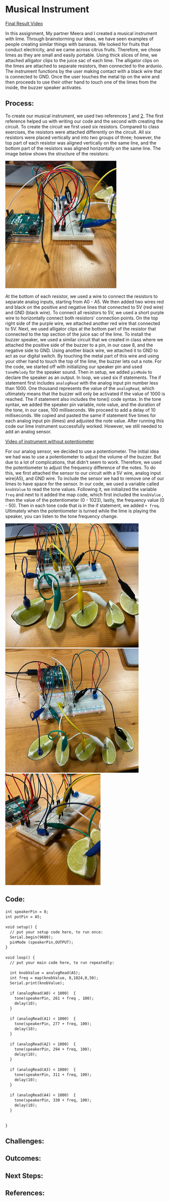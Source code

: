 
# Musical Instrument
[Final Result Video]()

In this assignment, My partner Meera and I created a musical instrument with lime. Through brainstorming our ideas, we have seen examples of people creating similar things with bananas. We looked for fruits that conduct electricity, and we came across citrus fruits. Therefore, we chose limes as they are small and easily portable. Using thick slices of lime, we attached alligator clips to the juice sac of each lime. The alligator clips on the limes are attached to separate resistors, then connected to the ardunio. The instrument functions by the user making contact with a black wire that is connected to GND. Once the user touches the metal tip on the wire and then proceeds to use their other hand to touch one of the limes from the inside, the buzzer speaker activates. 

## Process: 

To create our musical instrument, we used two references [1](https://create.arduino.cc/projecthub/Heathen_Hacks-v2/playing-tones-using-bananas-c4c1ff) and [2](). The first reference helped us with writing our code and the second with creating the circuit. To create the circuit we first used six resistors. Compared to class exercises, the resistors were attached differently on the circuit. All six resistors were placed vertically and into two groups of three; however, the top part of each resistor was aligned vertically on the same line, and the bottom part of the resistors was aligned horizontally on the same line. The image below shows the structure of the resistors:

<img src= "https://github.com/FatemaAlhameli/Intro-to-IM-/blob/main/Instrument%201.jpg" width = "350" height = "400"> 

At the bottom of each resistor, we used a wire to connect the resistors to separate analog inputs, starting from A0 - A5. We then added two wires red and black on the positive and negative lines that connected to 5V (red wire) and GND (black wire). To connect all resistors to 5V, we used a short purple wire to horizontally connect both resistors' connection points. On the top right side of the purple wire, we attached another red wire that connected to 5V. Next, we used alligator clips at the bottom part of the resistor that connected to the top section of the juice sac of the lime. To install the buzzer speaker, we used a similar circuit that we created in class where we attached the positive side of the buzzer to a pin, in our case 8, and the negative side to GND. Using another black wire, we attached it to GND to act as our digital switch. By touching the metal part of this wire and using your other hand to touch the top of the lime, the buzzer lets out a note. For the code, we started off with initializing our speaker pin and used ```toneMelody``` for the speaker sound. Then in setup, we added ```pinMode``` to declare the speaker as an output. In loop, we used six if statements. The if statement first includes ```analogRead``` with the analog input pin number less than 1000. One thousand represents the value of the ```analogRead```, which ultimately means that the buzzer will only be activated if the value of 1000 is reached. The if statement also includes the tone() code syntax. In the tone syntax, we added the speaker pin variable, note value, and the duration of the tone, in our case, 100 milliseconds. We proceed to add a delay of 10 milliseconds. We copied and pasted the same if statement five times for each analog input pin (limes) and adjusted the note value. After running this code our lime instrument successfully worked. However, we still needed to add an analog sensor. 

[Video of instrument without potentiometer](https://vimeo.com/698659112)

For our analog sensor, we decided to use a potentiometer. The initial idea we had was to use a potentiometer to adjust the volume of the buzzer. But due to a lot of complications, that didn't seem to work. Therefore, we used the potentiometer to adjust the frequency difference of the notes. To do this, we first attached the sensor to our circuit with a 5V wire, analog input wire(A5), and GND wire. To include the sensor we had to remove one of our limes to have space for the sensor. In our code, we used a variable called ```knobValue``` to read the tone values. Following it, we initialized the variable ```freq``` and next to it added the map code, which first included the ```knobValue``` , then the value of the potentiometer (0 - 1023), lastly, the frequency value (0 - 50). Then in each tone code that is in the if statement, we added ```+ freq```. Ultimately when the potentiometer is turned while the lime is playing the speaker, you can listen to the tone frequency change. 

<img src= "https://github.com/FatemaAlhameli/Intro-to-IM-/blob/main/Instrument%202.jpg" width = "420" height = "390">  <img src= "https://github.com/FatemaAlhameli/Intro-to-IM-/blob/main/fa20a78a-ad3a-4586-a646-15dfb92719d1.jpg" width = "420" height = "390">   
                   <img src= "https://github.com/FatemaAlhameli/Intro-to-IM-/blob/main/Instrument%204.jpg" width = "300" height = "350">   

## Code:

```
int speakerPin = 8;
int potPin = A5;

void setup() {
  // put your setup code here, to run once:
  Serial.begin(9600);
  pinMode (speakerPin,OUTPUT);
}

void loop() {
  // put your main code here, to run repeatedly:

  int knobValue = analogRead(A5);
  int freq = map(knobValue, 0,1024,0,50);
  Serial.print(knobValue);
  
  if (analogRead(A0) < 1000)  {
    tone(speakerPin, 261 + freq , 100);
    delay(10);
  }

  if (analogRead(A1) < 1000)  {
    tone(speakerPin, 277 + freq, 100);
    delay(10);
  }

  if (analogRead(A2) < 1000)  {
    tone(speakerPin, 294 + freq, 100);
    delay(10);
  }

  if (analogRead(A3) < 1000)  {
    tone(speakerPin, 311 + freq, 100);
    delay(10);
  }

  if (analogRead(A4) < 1000)  {
    tone(speakerPin, 330 + freq, 100);
    delay(10);
  }


}

```

## Challenges:

## Outcomes:

## Next Steps: 

## References: 
